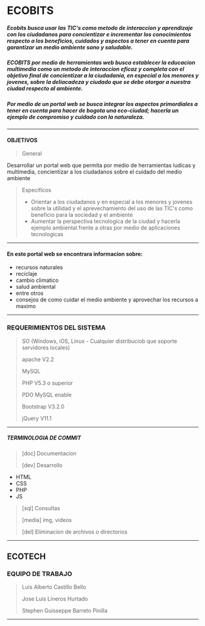 # ECOBITS

##### Ecobits busca usar las TIC's como metodo de interaccion y aprendizaje con los ciudadanos para concientizar e incrementar los conocimientos respecto a los beneficios, cuidados y aspectos a tener en cuenta para garantizar un medio ambiente sano y saludable.

##### ECOBITS por medio de herramientas web  busca  establecer la educacion multimedia como un metodo de interaccion eficaz y completa con el objetivo final de concientizar a la ciudadania, en especial a los menores y jovenes, sobre la deliacadeza y ciudado que se debe otorgar a nuestra ciudad respecto al ambiente.

##### Por medio de un portal web se busca integrar los aspectos primordiales a tener en cuenta  para hacer de bogota una eco-ciudad; hacerla un ejemplo de compromiso y cuidado con la naturaleza.

---------------------------------------------------------------------------------------------------

#### OBJETIVOS

> General
>
 Desarrollar un portal web que permita por medio de herramientas ludicas y multimedia, concientizar a los ciudadanos sobre el cuidado del medio ambiente
>
>Especificos
>
> * Orientar a los ciudadanos y en especial a los menores y jovenes sobre la utilidad y el aprevechamiento del uso de las TIC's como beneficio para la sociedad y el ambiente
> * Aumentar la perspectiva tecnologica de la ciudad y hacerla ejemplo ambiental frente a otras por medio de aplicaciones tecnologicas

---------------------------------------------------------------------------------------------------

#### En este portal web se encontrara informacion sobre:

* recursos naturales
* reciclaje
* cambio climatico
* salud ambiental 
* entre otros
* consejos de como cuidar el medio ambiente y aprovechar los recursos a maximo

--------------------------------------------------------------------------------------------------

### REQUERIMIENTOS DEL SISTEMA

> SO (Windows, iOS, Linux - Cualquier distribuciob que soporte servidores locales)
>
> apache V2.2
>
> MySQL
>
> PHP V5.3 o superior
>
> PDO MySQL enable
>
> Bootstrap V3.2.0
>
> jQuery V11.1


---------------------------------------------------------------------------------------------------

##### TERMINOLOGIA DE COMMIT

> [doc] Documentacion
>
> [dev] Desarrollo

* HTML
* CSS
* PHP
* JS


> [sql] Consultas
>
> [media] img, videos
>
> [del] Eliminacion de archivos o directorios


---------------------------------------------------------------------------------------------------

## ECOTECH

### EQUIPO DE TRABAJO

> Luis Alberto Castillo Bello
>
> Jose Luis Lineros Hurtado
>
> Stephen Guisseppe Barreto Pinilla

---------------------------------------------------------------------------------------------------
